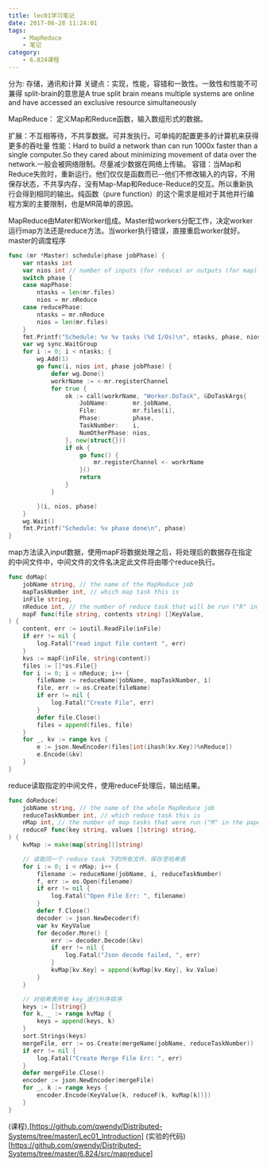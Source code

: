 ```yaml
---
title: lec01学习笔记
date: 2017-06-28 11:24:01
tags:
    - MapReduce
    - 笔记
category:
    - 6.824课程
---
```

分为: 存储，通讯和计算
关键点：实现，性能，容错和一致性。一致性和性能不可兼得
split-brain的意思是A true split brain means multiple systems are online and have accessed an exclusive resource simultaneously

MapReduce： 定义Map和Reduce函数，输入数组形式的数据。

扩展：不互相等待，不共享数据。可并发执行。可单纯的配置更多的计算机来获得更多的吞吐量
性能：Hard to build a network than can run 1000x faster than a single computer.So they cared about minimizing movement of data over the network.一般会被网络限制。尽量减少数据在网络上传输。
容错：当Map和Reduce失败时，重新运行。他们仅仅是函数而已--他们不修改输入的内容，不用保存状态，不共享内存，没有Map-Map和Reduce-Reduce的交互。所以重新执行会得到相同的输出。纯函数（pure function）的这个需求是相对于其他并行编程方案的主要限制，也是MR简单的原因。

MapReduce由Mater和Worker组成。Master给workers分配工作，决定worker运行map方法还是reduce方法。当worker执行错误，直接重启worker就好。
master的调度程序

``` go
func (mr *Master) schedule(phase jobPhase) {
	var ntasks int
	var nios int // number of inputs (for reduce) or outputs (for map)
	switch phase {
	case mapPhase:
		ntasks = len(mr.files)
		nios = mr.nReduce
	case reducePhase:
		ntasks = mr.nReduce
		nios = len(mr.files)
	}
	fmt.Printf("Schedule: %v %v tasks (%d I/Os)\n", ntasks, phase, nios)
	var wg sync.WaitGroup
	for i := 0; i < ntasks; {
		wg.Add(1)
		go func(i, nios int, phase jobPhase) {
			defer wg.Done()
			workrName := <-mr.registerChannel
			for true {
				ok := call(workrName, "Worker.DoTask", &DoTaskArgs{
					JobName:       mr.jobName,
					File:          mr.files[i],
					Phase:         phase,
					TaskNumber:    i,
					NumOtherPhase: nios,
				}, new(struct{}))
				if ok {
					go func() {
						mr.registerChannel <- workrName
					}()
					return
				}
			}

		}(i, nios, phase)
	}
	wg.Wait()
	fmt.Printf("Schedule: %v phase done\n", phase)
}
```
map方法读入input数据，使用mapF将数据处理之后，将处理后的数据存在指定的中间文件中，中间文件的文件名决定此文件将由哪个reduce执行。

``` go
func doMap(
	jobName string, // the name of the MapReduce job
	mapTaskNumber int, // which map task this is
	inFile string,
	nReduce int, // the number of reduce task that will be run ("R" in the paper)
	mapF func(file string, contents string) []KeyValue,
) {
	content, err := ioutil.ReadFile(inFile)
	if err != nil {
		log.Fatal("read input file content ", err)
	}
	kvs := mapF(inFile, string(content))
	files := []*os.File{}
	for i := 0; i < nReduce; i++ {
		fileName := reduceName(jobName, mapTaskNumber, i)
		file, err := os.Create(fileName)
		if err != nil {
			log.Fatal("Create File", err)
		}
		defer file.Close()
		files = append(files, file)
	}
	for _, kv := range kvs {
		e := json.NewEncoder(files[int(ihash(kv.Key))%nReduce])
		e.Encode(&kv)
	}
}
```

reduce读取指定的中间文件，使用reduceF处理后，输出结果。

``` go
func doReduce(
	jobName string, // the name of the whole MapReduce job
	reduceTaskNumber int, // which reduce task this is
	nMap int, // the number of map tasks that were run ("M" in the paper)
	reduceF func(key string, values []string) string,
) {
	kvMap := make(map[string][]string)

	// 读取同一个 reduce task 下的所有文件，保存至哈希表
	for i := 0; i < nMap; i++ {
		filename := reduceName(jobName, i, reduceTaskNumber)
		f, err := os.Open(filename)
		if err != nil {
			log.Fatal("Open File Err: ", filename)
		}
		defer f.Close()
		decoder := json.NewDecoder(f)
		var kv KeyValue
		for decoder.More() {
			err := decoder.Decode(&kv)
			if err != nil {
				log.Fatal("Json decode failed, ", err)
			}
			kvMap[kv.Key] = append(kvMap[kv.Key], kv.Value)
		}
	}

	// 对哈希表所有 key 进行升序排序
	keys := []string{}
	for k, _ := range kvMap {
		keys = append(keys, k)
	}
	sort.Strings(keys)
	mergeFile, err := os.Create(mergeName(jobName, reduceTaskNumber))
	if err != nil {
		log.Fatal("Create Merge File Err: ", err)
	}
	defer mergeFile.Close()
	encoder := json.NewEncoder(mergeFile)
	for _, k := range keys {
		encoder.Encode(KeyValue{k, reduceF(k, kvMap[k])})
	}
}
```

(课程),[https://github.com/qwendy/Distributed-Systems/tree/master/Lec01_Introduction] 
(实验的代码)[https://github.com/qwendy/Distributed-Systems/tree/master/6.824/src/mapreduce] 
